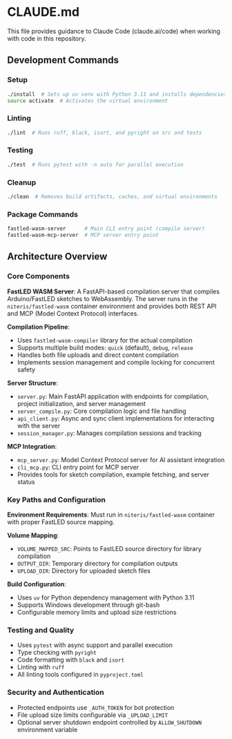 # CLAUDE.md

This file provides guidance to Claude Code (claude.ai/code) when working with code in this repository.

## Development Commands

### Setup
```bash
./install  # Sets up uv venv with Python 3.11 and installs dependencies
source activate  # Activates the virtual environment
```

### Linting
```bash
./lint  # Runs ruff, black, isort, and pyright on src and tests
```

### Testing
```bash
./test  # Runs pytest with -n auto for parallel execution
```

### Cleanup
```bash
./clean  # Removes build artifacts, caches, and virtual environments
```

### Package Commands
```bash
fastled-wasm-server      # Main CLI entry point (compile server)
fastled-wasm-mcp-server  # MCP server entry point
```

## Architecture Overview

### Core Components

**FastLED WASM Server**: A FastAPI-based compilation server that compiles Arduino/FastLED sketches to WebAssembly. The server runs in the `niteris/fastled-wasm` container environment and provides both REST API and MCP (Model Context Protocol) interfaces.

**Compilation Pipeline**: 
- Uses `fastled-wasm-compiler` library for the actual compilation
- Supports multiple build modes: `quick` (default), `debug`, `release`
- Handles both file uploads and direct content compilation
- Implements session management and compile locking for concurrent safety

**Server Structure**:
- `server.py`: Main FastAPI application with endpoints for compilation, project initialization, and server management
- `server_compile.py`: Core compilation logic and file handling
- `api_client.py`: Async and sync client implementations for interacting with the server
- `session_manager.py`: Manages compilation sessions and tracking

**MCP Integration**: 
- `mcp_server.py`: Model Context Protocol server for AI assistant integration
- `cli_mcp.py`: CLI entry point for MCP server
- Provides tools for sketch compilation, example fetching, and server status

### Key Paths and Configuration

**Environment Requirements**: Must run in `niteris/fastled-wasm` container with proper FastLED source mapping.

**Volume Mapping**: 
- `VOLUME_MAPPED_SRC`: Points to FastLED source directory for library compilation
- `OUTPUT_DIR`: Temporary directory for compilation outputs
- `UPLOAD_DIR`: Directory for uploaded sketch files

**Build Configuration**:
- Uses `uv` for Python dependency management with Python 3.11
- Supports Windows development through git-bash
- Configurable memory limits and upload size restrictions

### Testing and Quality

- Uses `pytest` with async support and parallel execution
- Type checking with `pyright`
- Code formatting with `black` and `isort`
- Linting with `ruff`
- All linting tools configured in `pyproject.toml`

### Security and Authentication

- Protected endpoints use `_AUTH_TOKEN` for bot protection
- File upload size limits configurable via `_UPLOAD_LIMIT`
- Optional server shutdown endpoint controlled by `ALLOW_SHUTDOWN` environment variable